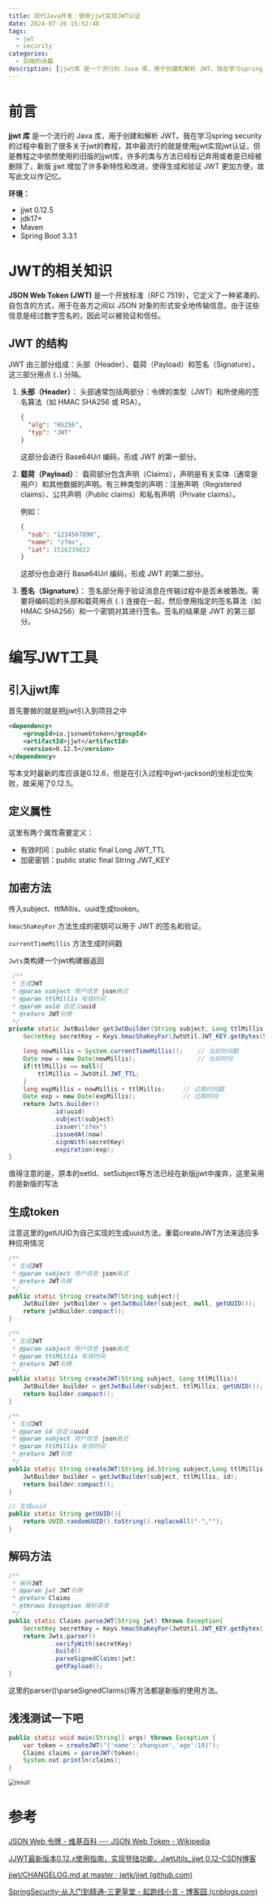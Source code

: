 ```yaml
---
title: 现代Java开发：使用jjwt实现JWT认证
date: 2024-07-26 15:52:48
tags: 
  - jwt
  - security
categories: 
  - 后端的诗篇
description: [jjwt库 是一个流行的 Java 库，用于创建和解析 JWT。我在学习spring security 的过程中看到了很多关于jwt的教程，其中最流行的就是使用jjwt实现jwt认证，但是教程之中依然使用的旧版的jjwt库，许多的类与方法已经标记弃用或者是已经被删除了，新版 jjwt 增加了许多新特性和改进，使得生成和验证 JWT 更加方便，故写此文以作记忆。]
---
```


#  前言

**jjwt 库** 是一个流行的 Java 库，用于创建和解析 JWT。我在学习spring security 的过程中看到了很多关于jwt的教程，其中最流行的就是使用jjwt实现jwt认证，但是教程之中依然使用的旧版的jjwt库，许多的类与方法已经标记弃用或者是已经被删除了，新版 jjwt 增加了许多新特性和改进，使得生成和验证 JWT 更加方便，故写此文以作记忆。

**环境：**

- jjwt 0.12.5
- jdk17+
- Maven 
- Spring Boot 3.3.1

# JWT的相关知识

 **JSON Web Token (JWT)** 是一个开放标准（RFC 7519），它定义了一种紧凑的、自包含的方式，用于在各方之间以 JSON 对象的形式安全地传输信息。由于这些信息是经过数字签名的，因此可以被验证和信任。

## JWT 的结构

JWT 由三部分组成：头部（Header）、载荷（Payload）和签名（Signature），这三部分用点 (`.`) 分隔。

1. **头部（Header）**： 头部通常包括两部分：令牌的类型（JWT）和所使用的签名算法（如 HMAC SHA256 或 RSA）。

   ```json
   {
     "alg": "HS256",
     "typ": "JWT"
   }
   ```

   这部分会进行 Base64Url 编码，形成 JWT 的第一部分。

2. **载荷（Payload）**： 载荷部分包含声明（Claims），声明是有关实体（通常是用户）和其他数据的声明。有三种类型的声明：注册声明（Registered claims）、公共声明（Public claims）和私有声明（Private claims）。

   例如：

   ```json
   {
     "sub": "1234567890",
     "name": "zfmx",
     "iat": 1516239022
   }
   ```

   这部分也会进行 Base64Url 编码，形成 JWT 的第二部分。

3. **签名（Signature）**： 签名部分用于验证消息在传输过程中是否未被篡改。需要将编码后的头部和载荷用点 (`.`) 连接在一起，然后使用指定的签名算法（如 HMAC SHA256）和一个密钥对其进行签名。签名的结果是 JWT 的第三部分。

# 编写JWT工具

## 引入jjwt库

首先要做的就是把jjwt引入到项目之中

```xml
<dependency>
    <groupId>io.jsonwebtoken</groupId>
    <artifactId>jjwt</artifactId>
    <version>0.12.5</version>
</dependency>
```

写本文时最新的库应该是0.12.6，但是在引入过程中jjwt-jackson的坐标定位失败，故采用了0.12.5。

## 定义属性

这里有两个属性需要定义：

- 有效时间：public static final Long  JWT_TTL
- 加密密钥：public static final String  JWT_KEY

## 加密方法

传入subject、ttlMillis、uuid生成tooken。

`hmacShaKeyFor` 方法生成的密钥可以用于 JWT 的签名和验证。

`currentTimeMillis` 方法生成时间戳

`Jwts`类构建一个jwt构建器返回

```java
 /**
 * 生成JWT
 * @param subject 用户信息 json格式
 * @param ttlMillis 有效时间
 * @param uuid 自定义uuid
 * @return JWT令牌
 */
private static JwtBuilder getJwtBuilder(String subject, Long ttlMillis, String uuid){
    SecretKey secretKey = Keys.hmacShaKeyFor(JwtUtil.JWT_KEY.getBytes(StandardCharsets.UTF_8));

    long nowMillis = System.currentTimeMillis();    // 当前时间戳
    Date now = new Date(nowMillis);                 // 当前时间
    if(ttlMillis == null){
        ttlMillis = JwtUtil.JWT_TTL;
    }
    long expMillis = nowMillis + ttlMillis;     // 过期时间戳
    Date exp = new Date(expMillis);             // 过期时间
    return Jwts.builder()
            .id(uuid)
            .subject(subject)
            .issuer("zfmx")
            .issuedAt(now)
            .signWith(secretKey)
            .expiration(exp);
}
```

值得注意的是，原本的setId、setSubject等方法已经在新版jjwt中废弃，这里采用的是新版的写法

## 生成token

注意这里的getUUID为自己实现的生成uuid方法，重载createJWT方法来适应多种应用情况

```java
/**
 * 生成JWT
 * @param subject 用户信息 json格式
 * @return JWT令牌
 */
public static String createJWT(String subject){
    JwtBuilder jwtBuilder = getJwtBuilder(subject, null, getUUID());
    return jwtBuilder.compact();
}

/**
 * 生成JWT
 * @param subject 用户信息 json格式
 * @param ttlMillis 有效时间
 * @return JWT令牌
 */
public static String createJWT(String subject, Long ttlMillis){
    JwtBuilder builder = getJwtBuilder(subject, ttlMillis, getUUID());
    return builder.compact();
}

/**
 * 生成JWT
 * @param id 自定义uuid
 * @param subject 用户信息 json格式
 * @param ttlMillis 有效时间
 * @return JWT令牌
 */
public static String createJWT(String id,String subject,Long ttlMillis){
    JwtBuilder builder = getJwtBuilder(subject, ttlMillis, id);
    return builder.compact();
}

// 生成uuid
public static String getUUID(){
    return UUID.randomUUID().toString().replaceAll("-","");
}
```

## 解码方法

```java
/**
 * 解析JWT
 * @param jwt JWT令牌
 * @return Claims
 * @throws Exception 解析异常
 */
public static Claims parseJWT(String jwt) throws Exception{
    SecretKey secretKey = Keys.hmacShaKeyFor(JwtUtil.JWT_KEY.getBytes());
    return Jwts.parser()
            .verifyWith(secretKey)
            .build()
            .parseSignedClaims(jwt)
            .getPayload();
}
```

这里的parser()\parseSignedClaims()等方法都是新版的使用方法。

## 浅浅测试一下吧

```java
public static void main(String[] args) throws Exception {
    var token = createJWT("{'name':'zhangsan','age':18}");
    Claims claims = parseJWT(token);
    System.out.println(claims);
}
```

<img src="2024-07-26/image-20240726162242003.png" alt="result" style="zoom:80%;" />

# 参考

[JSON Web 令牌 - 维基百科 --- JSON Web Token - Wikipedia](https://en.wikipedia.org/wiki/JSON_Web_Token)

[JJWT最新版本0.12.x使用指南，实现登陆功能，JwtUtils_jjwt 0.12-CSDN博客](https://blog.csdn.net/shenyunmomie/article/details/139805325)

[jjwt/CHANGELOG.md at master · jwtk/jjwt (github.com)](https://github.com/jwtk/jjwt/blob/master/CHANGELOG.md)

[SpringSecurity-从入门到精通-三更草堂 - 起跑线小言 - 博客园 (cnblogs.com)](https://www.cnblogs.com/qipaoxian/p/16920743.html)
